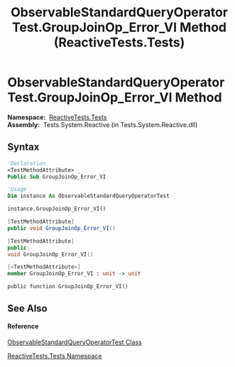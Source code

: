 ﻿---
title: ObservableStandardQueryOperatorTest.GroupJoinOp_Error_VI Method  (ReactiveTests.Tests)
TOCTitle: GroupJoinOp_Error_VI Method
ms:assetid: M:ReactiveTests.Tests.ObservableStandardQueryOperatorTest.GroupJoinOp_Error_VI
ms:mtpsurl: https://msdn.microsoft.com/en-us/library/reactivetests.tests.observablestandardqueryoperatortest.groupjoinop_error_vi(v=VS.103)
ms:contentKeyID: 36619401
ms.date: 06/28/2011
mtps_version: v=VS.103
f1_keywords:
- ReactiveTests.Tests.ObservableStandardQueryOperatorTest.GroupJoinOp_Error_VI
dev_langs:
- CSharp
- JScript
- VB
- FSharp
- c++
---

# ObservableStandardQueryOperatorTest.GroupJoinOp\_Error\_VI Method

**Namespace:**  [ReactiveTests.Tests](hh289046\(v=vs.103\).md)  
**Assembly:**  Tests.System.Reactive (in Tests.System.Reactive.dll)

## Syntax

``` vb
'Declaration
<TestMethodAttribute> _
Public Sub GroupJoinOp_Error_VI
```

``` vb
'Usage
Dim instance As ObservableStandardQueryOperatorTest

instance.GroupJoinOp_Error_VI()
```

``` csharp
[TestMethodAttribute]
public void GroupJoinOp_Error_VI()
```

``` c++
[TestMethodAttribute]
public:
void GroupJoinOp_Error_VI()
```

``` fsharp
[<TestMethodAttribute>]
member GroupJoinOp_Error_VI : unit -> unit 
```

``` jscript
public function GroupJoinOp_Error_VI()
```

## See Also

#### Reference

[ObservableStandardQueryOperatorTest Class](hh288944\(v=vs.103\).md)

[ReactiveTests.Tests Namespace](hh289046\(v=vs.103\).md)

